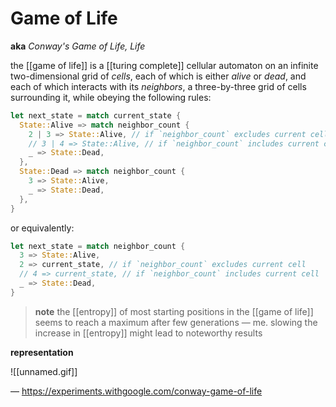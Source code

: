 # Game of Life

**aka** _Conway's Game of Life, Life_

the [[game of life]] is a [[turing complete]] cellular automaton on an infinite two-dimensional grid of _cells_, each of which is either _alive_ or _dead_, and each of which interacts with its _neighbors_, a three-by-three grid of cells surrounding it, while obeying the following rules:

```rust
let next_state = match current_state {
  State::Alive => match neighbor_count {
    2 | 3 => State::Alive, // if `neighbor_count` excludes current cell
    // 3 | 4 => State::Alive, // if `neighbor_count` includes current cell
    _ => State::Dead,
  },
  State::Dead => match neighbor_count {
    3 => State::Alive,
    _ => State::Dead,
  },
}
```

or equivalently:

```rust
let next_state = match neighbor_count {
  3 => State::Alive,
  2 => current_state, // if `neighbor_count` excludes current cell
  // 4 => current_state, // if `neighbor_count` includes current cell
  _ => State::Dead,
}
```

> **note** the [[entropy]] of most starting positions in the [[game of life]] seems to reach a maximum after few generations &mdash; me. slowing the increase in [[entropy]] might lead to noteworthy results

**representation**

![[unnamed.gif]]

&mdash; <https://experiments.withgoogle.com/conway-game-of-life>
